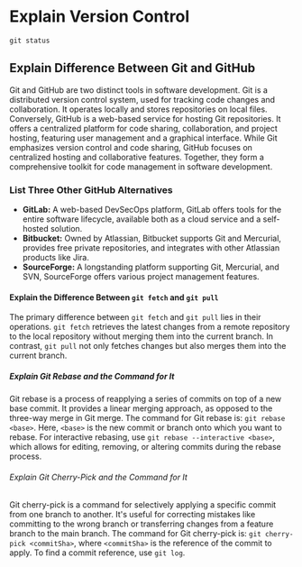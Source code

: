 
# Explain Version Control 
`git status`

## Explain Difference Between Git and GitHub
Git and GitHub are two distinct tools in software development. Git is a distributed version control system, used for tracking code changes and collaboration. It operates locally and stores repositories on local files. Conversely, GitHub is a web-based service for hosting Git repositories. It offers a centralized platform for code sharing, collaboration, and project hosting, featuring user management and a graphical interface. While Git emphasizes version control and code sharing, GitHub focuses on centralized hosting and collaborative features. Together, they form a comprehensive toolkit for code management in software development.

### List Three Other GitHub Alternatives
- **GitLab:** A web-based DevSecOps platform, GitLab offers tools for the entire software lifecycle, available both as a cloud service and a self-hosted solution.
- **Bitbucket:** Owned by Atlassian, Bitbucket supports Git and Mercurial, provides free private repositories, and integrates with other Atlassian products like Jira.
- **SourceForge:** A longstanding platform supporting Git, Mercurial, and SVN, SourceForge offers various project management features.

#### Explain the Difference Between `git fetch` and `git pull`
The primary difference between `git fetch` and `git pull` lies in their operations. `git fetch` retrieves the latest changes from a remote repository to the local repository without merging them into the current branch. In contrast, `git pull` not only fetches changes but also merges them into the current branch.

##### Explain Git Rebase and the Command for It
Git rebase is a process of reapplying a series of commits on top of a new base commit. It provides a linear merging approach, as opposed to the three-way merge in Git merge. The command for Git rebase is: `git rebase <base>`. Here, `<base>` is the new commit or branch onto which you want to rebase. For interactive rebasing, use `git rebase --interactive <base>`, which allows for editing, removing, or altering commits during the rebase process.

###### Explain Git Cherry-Pick and the Command for It
Git cherry-pick is a command for selectively applying a specific commit from one branch to another. It's useful for correcting mistakes like committing to the wrong branch or transferring changes from a feature branch to the main branch. The command for Git cherry-pick is: `git cherry-pick <commitSha>`, where `<commitSha>` is the reference of the commit to apply. To find a commit reference, use `git log`.

